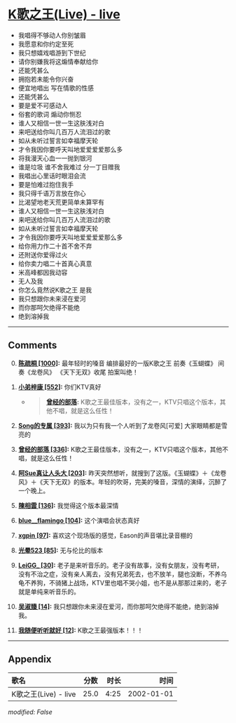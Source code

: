 # [K歌之王(Live) - live](https://music.163.com/song?id=67244)

* 我唱得不够动人你别皱眉
* 我愿意和你约定至死
* 我只想嬉戏唱游到下世纪
* 请你别嫌我将这煽情奉献给你
* 还能凭甚么
* 拥抱若未能令你兴奋
* 便宜地唱出 写在情歌的性感
* 还能凭甚么
* 要是爱不可感动人
* 俗套的歌词 煽动你恻忍
* 谁人又相信一世一生这肤浅对白
* 来吧送给你叫几百万人流泪过的歌
* 如从未听过誓言如幸福摩天轮
* 才令我因你要呼天叫地爱爱爱爱那么多
* 将我漫天心血一一抛到银河
* 谁是垃圾 谁不舍我难过 分一丁目赠我
* 我唱出心里话时眼泪会流
* 要是怕难过抱住我手
* 我只得千语万言放在你心
* 比渴望地老天荒更简单未算罕有
* 谁人又相信一世一生这肤浅对白
* 来吧送给你叫几百万人流泪过的歌
* 如从未听过誓言如幸福摩天轮
* 才令我因你要呼天叫地爱爱爱爱那么多
* 给你用力作二十首不舍不弃
* 还附送你爱得过火
* 给你卖力唱二十首真心真意
* 米高峰都因我动容
* 无人及我
* 你怎么竟然说K歌之王 是我
* 我只想跟你未来浸在爱河
* 而你那呵欠绝得不能绝
* 绝到溶掉我


---

## Comments
0. **[陈疏桐 \[1000\]](https://music.163.com/#/user/home?id=36486233):** 最年轻时的嗓音  编排最好的一版K歌之王  前奏《玉蝴蝶》 间奏《龙卷风》 《天下无双》收尾   拍案叫绝！

1. **[小弟梓康 \[552\]](https://music.163.com/#/user/home?id=111487123):** 你们KTV真好
	* > **[曾经的部落](https://music.163.com/#/user/home?id=37694350):** K歌之王最佳版本，没有之一，KTV只唱这个版本，其他不唱，就是这么任性！

2. **[Song的专属 \[393\]](https://music.163.com/#/user/home?id=18422408):** 我以为只有我一个人听到了龙卷风[可爱]   大家眼睛都是雪亮的

3. **[曾经的部落 \[336\]](https://music.163.com/#/user/home?id=37694350):** K歌之王最佳版本，没有之一，KTV只唱这个版本，其他不唱，就是这么任性！

4. **[阿Sue真让人头大 \[203\]](https://music.163.com/#/user/home?id=59623784):** 昨天突然想听，就搜到了这版。《玉蝴蝶》＋《龙卷风》＋《天下无双》的版本。年轻的吹哥，完美的嗓音，深情的演绎，沉醉了一个晚上。

5. **[陳相雲 \[136\]](https://music.163.com/#/user/home?id=64099904):** 我觉得这个版本最深情

6. **[blue__flamingo \[104\]](https://music.163.com/#/user/home?id=45797211):** 这个演唱会状态真好

7. **[xgpin \[97\]](https://music.163.com/#/user/home?id=76118649):** 喜欢这个现场版的感觉，Eason的声音堪比录音棚的

8. **[光晕523 \[85\]](https://music.163.com/#/user/home?id=2877645):** 无与伦比的版本

9. **[LeiGG_ \[30\]](https://music.163.com/#/user/home?id=318552735):** 老子是来听音乐的。老子没有故事，没有女朋友，没有考研，没有不治之症，没有亲人离去，没有兄弟死去，也不放羊，腿也没断，不养乌龟不养狗，不骑猪上战场，KTV里也唱不哭小姐，也不是从那那过来的，老子就是单纯来听音乐的。

10. **[吴淑臻 \[14\]](https://music.163.com/#/user/home?id=372556424):** 我只想跟你未来浸在爱河，而你那呵欠绝得不能绝，绝到溶掉我。

11. **[我随便听听就好 \[12\]](https://music.163.com/#/user/home?id=373033435):** K歌之王最强版本！！！



---

## Appendix

|歌名|分数|时长|时间|
|:---|:---:|---:|---:|
|K歌之王(Live) - live|25.0|4:25|2002-01-01

*modified: False*